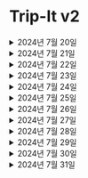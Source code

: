 # Trip-It v2

<details>
<summary>2024년 7월 20일</summary>

### create-react-app 설치

#### 현재 폴더에 create-react-app 설치

#### create-react-app에 typescript 적용하기

#### 필요없는 페이지들 정리하기

#### 파비콘 및 타이틀 적용하기

### 리액트 라우터 돔 적용하기

#### 리액트 라우터 돔 설치

#### 리액트 라우터 돔을 이용해서 라우터 만들기

- RootLayout과 PlanLayout
- RootLayout : 최대 너비 1200px 헤더가 있음
- PlanLayout : 전체 너비 헤더 없음

### RootLayout 레이아웃 만들기

- 상단에 헤더 추가
- 하단에 자식 요소들이 들어감

#### 준현님이 만든 Header 적용

##### troubleshooting react-cookie module or type error

![image](https://github.com/user-attachments/assets/f4e0801e-cc13-491f-8691-27425f1cbbea)
해결

```json
    "compilerOptions": {
    "target": "ES6", // 추가 es5 => es6
    "types": ["node"], // react-cookie 타입 에러 해결
    "lib": ["dom", "dom.iterable", "esnext"],
    }
```

추가 문제
추가한 코드를 주석처리해도 문제가 다시 나타나지 않음

#### 준현님이 만든 로그인, 회원가입 및 채팅 추가

</details>
<details>
<summary>2024년 7월 21일</summary>

### 백엔드와 연결해서 로그인 회원가입 access 토큰, refresh 토큰 구현

</details>
<details>
<summary>2024년 7월 22일</summary>

### 마이페이지 기본 레이아웃 구현

#### 마이페이지를 라우터에 추가

#### 마이페이지 헤더 적용

#### 마이페이지의 active 페이지 표시하기

### 마이페이지 프로필 페이지 구현

#### 백엔드에서 로그인한 유저의 정보 가져오기

#### 프로필 스타일링

#### 프로필 비밀번호 변경

#### firebase에 사진 업로드 및 링크 가져오기

#### 프로필 변경하기

</details>

<details>
<summary>2024년 7월 23일</summary>

### 프로필 페이지 리팩토링

#### textarea 값 넣기

#### onChange 리렌더링 횟수 줄이기

#### textarea 최대 글자 수 제한

</details>

<details>

<summary>2024년 7월 24일</summary>

## 차단 페이지 구현하기

~~### 부목표 : 템플렛 만들기~~ 실패

### 차단 라우터 추가하기

</details>

<details>
<summary>2024년 7월 25일</summary>

## 차단 마이 페이지 구현하기

### 차단 정렬

#### 차단 필드의 항목에 따른 정렬하기

- 차단 당한 사람
- 차단 날짜

##### 정렬을 위해 Array.sort() 함수 사용함

### 차단 페이징

#### 페이징을 위해서 Array.slice() 함수, Array, Array.fill() 함수를 사용함

##### Array 함수에 대한 이해도만 높으면 쉽게 구현 가능

### 차단 검색 구현

### v1 단순 검색 : 검색할 필드를 고정하고 검색 구현 Array.filter 사용

### v2 검색할 필드를 선택할 수 있는 검색 구현 : select option을 이용해서 필드를 변경할 수 있게 구현

### 차단 해제 구현

</details>

<details>

<summary>2024년 7월 26일 </summary>

## 마이페이지 템플렛 만들기

### 템블렛에서 목록 불러오기

#### 서로 다른 페이지에서 다른 api를 이용해서 목록을 불러와야 함

#### 템블렛 props로 api을 받아야 함

### 템블렛 메인 구현하기

#### 현재 템플렛 메인은 테이블

#### 테이블 헤더 구현하기

- 테이블 헤더에 정렬 가능 컬럼과 정렬 불가 컬럼으로 구분
- 정렬 가능 여부를 결정할 필드 추가

#### 테이블 바디 구현하기

- switch문을 이용해서 해당 컬럼의 타입에 따라 다른 형태의 값을 반환함
- 외부로 빼서 값을 전달하려고 했지만 switch문에서 jsx문을 인식 못하는 에러를 해결하지 못해서 실패

### 페이지네이션 구현하기

### 검색 구현하기

</details>

<details>
<summary>2024년 7월 27일</summary>

## 마이페이지 신고 적용하기

## 관리자 페이지 신고 적용하기

- 신고 처리하기
</details>

<details>
<summary>2024년 7월 28일</summary>

## 관리자 페이지 템플렛 만들기

### 신고 페이지 적용하기

### 차단 페이지 적용하기

### 유저 페이지 적용하기

</details>

<details>
<summary>2024년 7월 29일</summary>

## 모집글 구현

## 일정 구현

</details>

<details>
<summary>2024년 7월 30일</summary>

## 프로필 업데이트 with patch

</details>

<details>
<summary>2024년 7월 31일</summary>

## 마이페이지 리팩토링
 ### useCallback, React.memo, custom hook, forwardRef를 이용한 렌더링 횟수 줄이기  

</details>
